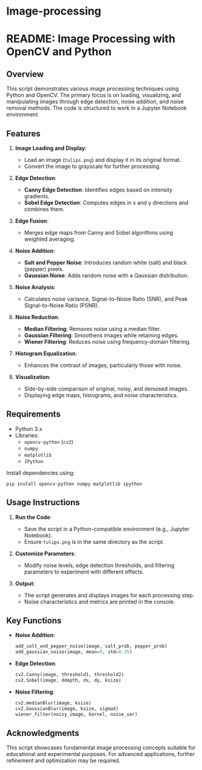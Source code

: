 # Image-processing

README: Image Processing with OpenCV and Python
===============================================

Overview
--------
This script demonstrates various image processing techniques using Python and OpenCV. The primary focus is on loading, visualizing, and manipulating images through edge detection, noise addition, and noise removal methods. The code is structured to work in a Jupyter Notebook environment.

Features
--------
1. **Image Loading and Display**:
   - Load an image (`tulips.png`) and display it in its original format.
   - Convert the image to grayscale for further processing.

2. **Edge Detection**:
   - **Canny Edge Detection**: Identifies edges based on intensity gradients.
   - **Sobel Edge Detection**: Computes edges in x and y directions and combines them.

3. **Edge Fusion**:
   - Merges edge maps from Canny and Sobel algorithms using weighted averaging.

4. **Noise Addition**:
   - **Salt and Pepper Noise**: Introduces random white (salt) and black (pepper) pixels.
   - **Gaussian Noise**: Adds random noise with a Gaussian distribution.

5. **Noise Analysis**:
   - Calculates noise variance, Signal-to-Noise Ratio (SNR), and Peak Signal-to-Noise Ratio (PSNR).

6. **Noise Reduction**:
   - **Median Filtering**: Removes noise using a median filter.
   - **Gaussian Filtering**: Smoothens images while retaining edges.
   - **Wiener Filtering**: Reduces noise using frequency-domain filtering.

7. **Histogram Equalization**:
   - Enhances the contrast of images, particularly those with noise.

8. **Visualization**:
   - Side-by-side comparison of original, noisy, and denoised images.
   - Displaying edge maps, histograms, and noise characteristics.

Requirements
------------
- Python 3.x
- Libraries:
  - `opencv-python` (`cv2`)
  - `numpy`
  - `matplotlib`
  - `IPython`

Install dependencies using:
```
pip install opencv-python numpy matplotlib ipython
```

Usage Instructions
------------------
1. **Run the Code**:
   - Save the script in a Python-compatible environment (e.g., Jupyter Notebook).
   - Ensure `tulips.png` is in the same directory as the script.

2. **Customize Parameters**:
   - Modify noise levels, edge detection thresholds, and filtering parameters to experiment with different effects.

3. **Output**:
   - The script generates and displays images for each processing step.
   - Noise characteristics and metrics are printed in the console.

Key Functions
-------------
- **Noise Addition**:
  ```python
  add_salt_and_pepper_noise(image, salt_prob, pepper_prob)
  add_gaussian_noise(image, mean=0, std=0.25)
  ```
- **Edge Detection**:
  ```python
  cv2.Canny(image, threshold1, threshold2)
  cv2.Sobel(image, ddepth, dx, dy, ksize)
  ```
- **Noise Filtering**:
  ```python
  cv2.medianBlur(image, ksize)
  cv2.GaussianBlur(image, ksize, sigmaX)
  wiener_filter(noisy_image, kernel, noise_var)
  ```

Acknowledgments
---------------
This script showcases fundamental image processing concepts suitable for educational and experimental purposes. For advanced applications, further refinement and optimization may be required.
